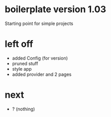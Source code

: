 # boilerplate version 1.03
Starting point for simple projects

# left off
* added Config (for version)
* pruned stuff
* style app
* added provider and 2 pages

# next
* ? (nothing)